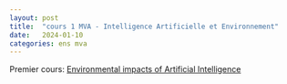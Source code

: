 ```yaml
---
layout: post
title:  "cours 1 MVA - Intelligence Artificielle et Environnement"
date:   2024-01-10
categories: ens mva
---
```


Premier cours: [Environmental impacts of Artificial Intelligence](https://annlor.github.io/docs/Intelligence_Artificielle_et_Environnement-MasterMVA.pdf)
